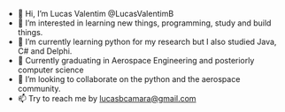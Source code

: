 - 👋 Hi, I’m Lucas Valentim @LucasValentimB
- 👀 I’m interested in learning new things, programming, study and build things.
- 🌱 I’m currently learning python for my research but I also studied Java, C# and Delphi.
- 🌱 Currently graduating in Aerospace Engineering and posteriorly computer science
- 💞️ I’m looking to collaborate on the python and the aerospace community.
- 📫 Try to reach me by lucasbcamara@gmail.com
